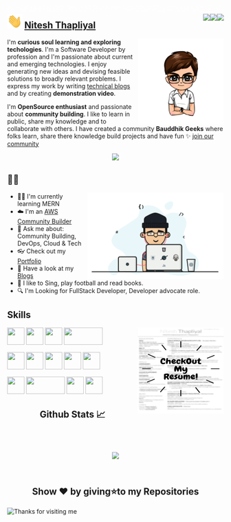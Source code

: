 ## ![Hello](Hello.gif) <img src="https://github.com/ABSphreak/ABSphreak/blob/master/gifs/Hi.gif" width="35px"> [Nitesh Thapliyal ](https://nitesh-thapliyal.tech) <a href="https://twitter.com/Bauddhik_Geek"><img align="right" src="https://img.shields.io/twitter/url?url=https%3A%2F%2Fx.com%2FBauddhik_Geek"></a> <a href="https://dev.to/niteshthapliyal"><img align="right" src="https://img.shields.io/badge/DEV.TO-%230A0A0A.svg?&style=for-the-badge&logo=dev-dot-to&logoColor=white" height=25></a> [<img align ="right" src="https://img.shields.io/badge/linkedin-%230077B5.svg?&style=for-the-badge&logo=linkedin&logoColor=white" />](https://www.linkedin.com/in/nitesh-thapliyal)

<img src="nitesh.png" height="200px" align="right" />

I'm <b>curious soul learning and exploring techologies</b>. I'm a Software Developer by profession and I'm passionate about current and emerging technologies. I enjoy generating new ideas and devising feasible solutions to broadly relevant problems. I express my work by writing [technical blogs](https://dev.to/niteshthapliyal) and by creating <b>demonstration video</b>.
<br/>

I'm <b>OpenSource enthusiast</b> and passionate about <b>community building</b>. I like to learn in public, share my knowledge and to collaborate with others. I have created a community <b>Bauddhik Geeks</b> where folks learn, share there knowledge build projects and have fun ✨ [join our community](https://github.com/Bauddhik-Geeks)
<br>


<p align="center">
<img src="https://media.discordapp.net/attachments/891936469365690399/897550580912894003/Blue_Yellow_3D_Shapes_General_Twitch_Banner_3.gif" height="100px"/>
</p>


<h2>💭💭</h2>
<img src = "work1.gif" align="right" height="200px"/>

- 👨‍💻 I'm currently learning MERN
- ☁️ I'm an [AWS Community Builder](https://aws.amazon.com/developer/community/community-builders/) 
- 🤝 Ask me about: Community Building, DevOps, Cloud & Tech
- 👓 Check out my [Portfolio](https://nitesh-thapliyal.github.io/)
- 📝 Have a look at my [Blogs](https://dev.to/niteshthapliya)
- 🌟 I like to Sing, play football and read books.
- 🔍 I'm Looking for FullStack Developer, Developer advocate role.




<h2>Skills</h2>

<a href="https://drive.google.com/file/d/132FSRPwtV9UG8P0RJyLEuTePTDYkB2gy/view?usp=sharing"> <img src="resume.png" align = "right" height="200px" width="200px"> </a>

<code><img height="40" width="40" src="https://upload.wikimedia.org/wikipedia/commons/thumb/5/5c/AWS_Simple_Icons_AWS_Cloud.svg/1280px-AWS_Simple_Icons_AWS_Cloud.svg.png"></code>
<code><img height="40" width="40" src="https://cdn4.iconfinder.com/data/icons/logos-and-brands/512/97_Docker_logo_logos-512.png"></code>
<code><img height="40" width="40" src="https://external-content.duckduckgo.com/iu/?u=https%3A%2F%2Fupload.wikimedia.org%2Fwikipedia%2Fcommons%2Fthumb%2F3%2F39%2FKubernetes_logo_without_workmark.svg%2F240px-Kubernetes_logo_without_workmark.svg.png&f=1&nofb=1"></code>
<code><img height="40" width="90" src="https://upload.wikimedia.org/wikipedia/commons/9/94/MERN-logo.png"></code>

<code><img height="40" width="40" src="https://external-content.duckduckgo.com/iu/?u=https%3A%2F%2Fvectorified.com%2Fimages%2Fjava-logo-icon-19.png&f=1&nofb=1"></code>
<code><img height="40" width="40" src="https://upload.wikimedia.org/wikipedia/commons/thumb/9/9f/Vimlogo.svg/544px-Vimlogo.svg.png"></code>
<code><img height="40" width="40" src="https://external-content.duckduckgo.com/iu/?u=http%3A%2F%2Flogonoid.com%2Fimages%2Fintellij-idea-logo.png&f=1&nofb=1"></code>
<code><img height="40" width="40" src="https://upload.wikimedia.org/wikipedia/commons/thumb/9/9a/Visual_Studio_Code_1.35_icon.svg/1024px-Visual_Studio_Code_1.35_icon.svg.png"></code>
<code><img height="40" width="40" src="https://s3-symbol-logo.tradingview.com/datadog--600.png"></code>

<code><img height="40" width="40" src="https://cdn-icons-png.flaticon.com/512/518/518713.png"></code>
<code><img height="40" width="90" src="https://upload.wikimedia.org/wikipedia/commons/thumb/4/44/Spring_Framework_Logo_2018.svg/1200px-Spring_Framework_Logo_2018.svg.png"></code>
<code><img height="40" width="40" src="https://upload.wikimedia.org/wikipedia/commons/thumb/2/29/Postgresql_elephant.svg/993px-Postgresql_elephant.svg.png"></code>
<code><img height="40" width="40" src="https://upload.wikimedia.org/wikipedia/commons/thumb/3/3f/Git_icon.svg/1024px-Git_icon.svg.png"></code>
<br>

<h2><summary align="center">Github Stats 📈</summary></h2>
<br>
<br>

<p align="center">
<img align="center" src="https://newgithub-readme-stats.vercel.app/api?username=Nitesh-thapliyal&show_icons=true&count_private=true&theme=radical">
</p>
<br>

<!-- ![](https://github.com/Nitesh-thapliyal/Nitesh-thapliyal/blob/main/footer.png) -->



<h2 align="center">Show ❤ by giving⭐to my Repositories</h2>

<img height="120" alt="Thanks for visiting me" width="100%" src="https://raw.githubusercontent.com/BrunnerLivio/brunnerlivio/master/images/marquee.svg" />

